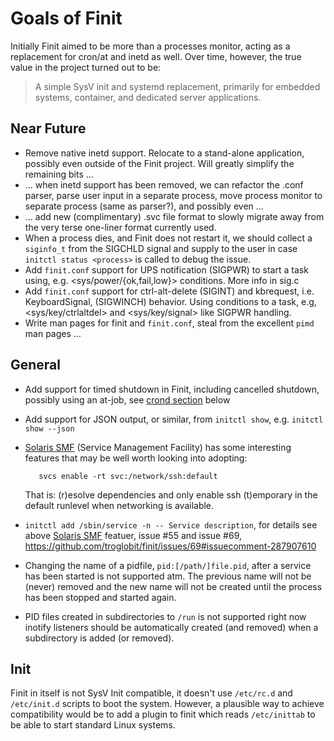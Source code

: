 Goals of Finit
==============

Initially Finit aimed to be more than a processes monitor, acting as a
replacement for cron/at and inetd as well.  Over time, however, the true
value in the project turned out to be:

> A simple SysV init and systemd replacement, primarily for embedded
> systems, container, and dedicated server applications.


Near Future
-----------

* Remove native inetd support.  Relocate to a stand-alone application,
  possibly even outside of the Finit project.  Will greatly simplify
  the remaining bits ...
* ... when inetd support has been removed, we can refactor the .conf
  parser, parse user input in a separate process, move process monitor
  to separate process (same as parser?), and possibly even ...
* ... add new (complimentary) .svc file format to slowly migrate away
  from the very terse one-liner format currently used.
* When a process dies, and Finit does not restart it, we should collect
  a `siginfo_t` from the SIGCHLD signal and supply to the user in case
  `initctl status <process>` is called to debug the issue.
* Add `finit.conf` support for UPS notification (SIGPWR) to start a task
  using, e.g. <sys/power/{ok,fail,low}> conditions.  More info in sig.c
* Add `finit.conf` support for ctrl-alt-delete (SIGINT) and kbrequest,
  i.e. KeyboardSignal, (SIGWINCH) behavior.  Using conditions to a task,
  e.g, <sys/key/ctrlaltdel> and <sys/key/signal> like SIGPWR handling.
* Write man pages for finit and `finit.conf`, steal from the excellent
  `pimd` man pages ...


General
-------

* Add support for timed shutdown in Finit, including cancelled shutdown,
  possibly using an at-job, see [crond section](#Crond) below
* Add support for JSON output, or similar, from `initctl show`, e.g.
  `initctl show --json`
* [Solaris SMF][] (Service Management Facility) has some interesting
  features that may be well worth looking into adopting:
  
         svcs enable -rt svc:/network/ssh:default
  
  That is: (r)esolve dependencies and only enable ssh (t)emporary
  in the default runlevel when networking is available.
* `initctl add /sbin/service -n -- Service description`, for details
  see above [Solaris SMF][] featuer, issue #55 and issue #69,
  https://github.com/troglobit/finit/issues/69#issuecomment-287907610
* Changing the name of a pidfile, `pid:[/path/]file.pid`, after a
  service has been started is not supported atm.  The previous name will
  not be (never) removed and the new name will not be created until the
  process has been stopped and started again.
* PID files created in subdirectories to `/run` is not supported right
  now inotify listeners should be automatically created (and removed)
  when a subdirectory is added (or removed).

[Solaris SMF]: http://www.oracle.com/technetwork/articles/servers-storage-admin/intro-smf-basics-s11-1729181.html


Init
----

Finit in itself is not SysV Init compatible, it doesn't use `/etc/rc.d`
and `/etc/init.d` scripts to boot the system.  However, a plausible way
to achieve compatibility would be to add a plugin to finit which reads
`/etc/inittab` to be able to start standard Linux systems.

